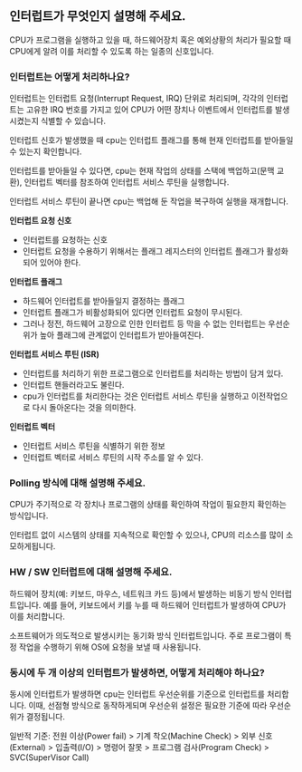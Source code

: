 ## 인터럽트가 무엇인지 설명해 주세요.

CPU가 프로그램을 실행하고 있을 때, 하드웨어장치 혹은 예외상황의 처리가 필요할 때 CPU에게 알려 이를 처리할 수 있도록 하는 일종의 신호입니다.

### 인터럽트는 어떻게 처리하나요?

인터럽트는 인터럽트 요청(Interrupt Request, IRQ) 단위로 처리되며, 각각의 인터럽트는 고유한 IRQ 번호를 가지고 있어 CPU가 어떤 장치나 이벤트에서 인터럽트를 발생시켰는지 식별할 수 있습니다.

인터럽트 신호가 발생했을 때 cpu는 인터럽트 플래그를 통해 현재 인터럽트를 받아들일 수 있는지 확인합니다.

인터럽트를 받아들일 수 있다면, cpu는 현재 작업의 상태를 스택에 백업하고(문맥 교환), 인터럽트 벡터를 참조하여 인터럽트 서비스 루틴을 실행합니다.

인터럽트 서비스 루틴이 끝나면 cpu는 백업해 둔 작업을 복구하여 실행을 재개합니다.

**인터럽트 요청 신호**
- 인터럽트를 요청하는 신호
- 인터럽트 요청을 수용하기 위해서는 플래그 레지스터의 인터럽트 플래그가 활성화되어 있어야 한다.

**인터럽트 플래그**
- 하드웨어 인터럽트를 받아들일지 결정하는 플래그
- 인터럽트 플래그가 비활성화되어 있다면 인터럽트 요청이 무시된다.
- 그러나 정전, 하드웨어 고장으로 인한 인터럽트 등 막을 수 없는 인터럽트는 우선순위가 높아 플래그에 관계없이 인터럽트가 받아들여진다.

**인터럽트 서비스 루틴 (ISR)**
- 인터럽트를 처리하기 위한 프로그램으로 인터럽트를 처리하는 방법이 담겨 있다.
- 인터럽트 핸들러라고도 불린다.
- cpu가 인터럽트를 처리한다는 것은 인터럽트 서비스 루틴을 실행하고 이전작업으로 다시 돌아온다는 것을 의미한다.

**인터럽트 벡터**
- 인터럽트 서비스 루틴을 식별하기 위한 정보
- 인터럽트 벡터로 서비스 루틴의 시작 주소를 알 수 있다.

### Polling 방식에 대해 설명해 주세요.

CPU가 주기적으로 각 장치나 프로그램의 상태를 확인하여 작업이 필요한지 확인하는 방식입니다. 

인터럽트 없이 시스템의 상태를 지속적으로 확인할 수 있으나, CPU의 리소스를 많이 소모하게됩니다.

### HW / SW 인터럽트에 대해 설명해 주세요.

하드웨어 장치(예: 키보드, 마우스, 네트워크 카드 등)에서 발생하는 비동기 방식 인터럽트입니다. 예를 들어, 키보드에서 키를 누를 때 하드웨어 인터럽트가 발생하여 CPU가 이를 처리합니다.

소프트웨어가 의도적으로 발생시키는 동기화 방식 인터럽트입니다. 주로 프로그램이 특정 작업을 수행하기 위해 OS에 요청을 보낼 때 사용됩니다.

### 동시에 두 개 이상의 인터럽트가 발생하면, 어떻게 처리해야 하나요?

동시에 인터럽트가 발생하면 cpu는 인터럽트 우선순위를 기준으로 인터럽트를 처리합니다. 이때, 선점형 방식으로 동작하게되며 우선순위 설정은 필요한 기준에 따라 우선순위가 결정됩니다.

일반적 기준: 전원 이상(Power fail) > 기계 착오(Machine Check) > 외부 신호(External) > 입출력(I/O) > 명령어 잘못 > 프로그램 검사(Program Check) > SVC(SuperVisor Call)
